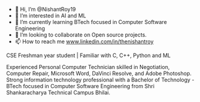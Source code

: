 - 👋 Hi, I’m @NishantRoy19
- 👀 I’m interested in AI and ML
- 🌱 I’m currently learning BTech focused in Computer Software Engineering
- 💞️ I’m looking to collaborate on Open source projects.
- 📫 How to reach me www.linkedin.com/in/thenishantroy

CSE Freshman year student | Familiar with C, C++, Python and ML 

Experienced Personal Computer Technician skilled in Negotiation, Computer Repair, Microsoft Word, DaVinci Resolve, and Adobe Photoshop. Strong information technology professional with a Bachelor of Technology - BTech focused in Computer Software Engineering from Shri Shankaracharya Technical Campus Bhilai. 
